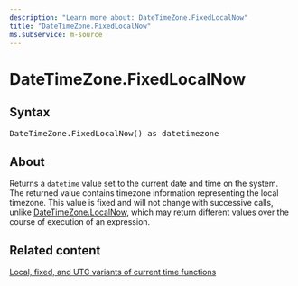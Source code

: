 ```yaml
---
description: "Learn more about: DateTimeZone.FixedLocalNow"
title: "DateTimeZone.FixedLocalNow"
ms.subservice: m-source
---
```

# DateTimeZone.FixedLocalNow

## Syntax

<pre>
DateTimeZone.FixedLocalNow() as datetimezone
</pre>

## About

Returns a `datetime` value set to the current date and time on the system. The returned value contains timezone information representing the local timezone. This value is fixed and will not change with successive calls, unlike [DateTimeZone.LocalNow](datetimezone-localnow.md), which may return different values over the course of execution of an expression.

## Related content

[Local, fixed, and UTC variants of current time functions](m-local-fixed-utc-variants.md)
